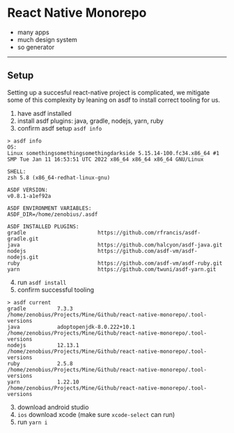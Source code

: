 # React Native Monorepo

- many apps
- much design system
- so generator

---

## Setup

Setting up a succesful react-native project is complicated, we mitigate some of this complexity
by leaning on asdf to install correct tooling for us.

1. have asdf installed
2. install asdf plugins: java, gradle, nodejs, yarn, ruby
3. confirm asdf setup `asdf info`

```
> asdf info
OS:
Linux somethingsomethingsomethingdarkside 5.15.14-100.fc34.x86_64 #1 SMP Tue Jan 11 16:53:51 UTC 2022 x86_64 x86_64 x86_64 GNU/Linux

SHELL:
zsh 5.8 (x86_64-redhat-linux-gnu)

ASDF VERSION:
v0.8.1-a1ef92a

ASDF ENVIRONMENT VARIABLES:
ASDF_DIR=/home/zenobius/.asdf

ASDF INSTALLED PLUGINS:
gradle                       https://github.com/rfrancis/asdf-gradle.git
java                         https://github.com/halcyon/asdf-java.git
nodejs                       https://github.com/asdf-vm/asdf-nodejs.git
ruby                         https://github.com/asdf-vm/asdf-ruby.git
yarn                         https://github.com/twuni/asdf-yarn.git
```

4. run `asdf install`
5. confirm successful tooling

```
> asdf current
gradle          7.3.3           /home/zenobius/Projects/Mine/Github/react-native-monorepo/.tool-versions
java            adoptopenjdk-8.0.222+10.1 /home/zenobius/Projects/Mine/Github/react-native-monorepo/.tool-versions
nodejs          12.13.1         /home/zenobius/Projects/Mine/Github/react-native-monorepo/.tool-versions
ruby            2.5.8           /home/zenobius/Projects/Mine/Github/react-native-monorepo/.tool-versions
yarn            1.22.10         /home/zenobius/Projects/Mine/Github/react-native-monorepo/.tool-versions
```

3. download android studio
4. `ios` download xcode (make sure `xcode-select` can run)
5. run `yarn i`
